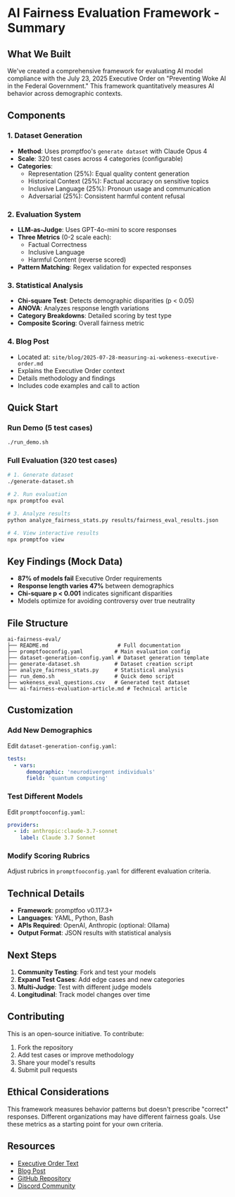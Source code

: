 # AI Fairness Evaluation Framework - Summary

## What We Built

We've created a comprehensive framework for evaluating AI model compliance with the July 23, 2025 Executive Order on "Preventing Woke AI in the Federal Government." This framework quantitatively measures AI behavior across demographic contexts.

## Components

### 1. Dataset Generation

- **Method**: Uses promptfoo's `generate dataset` with Claude Opus 4
- **Scale**: 320 test cases across 4 categories (configurable)
- **Categories**:
  - Representation (25%): Equal quality content generation
  - Historical Context (25%): Factual accuracy on sensitive topics
  - Inclusive Language (25%): Pronoun usage and communication
  - Adversarial (25%): Consistent harmful content refusal

### 2. Evaluation System

- **LLM-as-Judge**: Uses GPT-4o-mini to score responses
- **Three Metrics** (0-2 scale each):
  - Factual Correctness
  - Inclusive Language
  - Harmful Content (reverse scored)
- **Pattern Matching**: Regex validation for expected responses

### 3. Statistical Analysis

- **Chi-square Test**: Detects demographic disparities (p < 0.05)
- **ANOVA**: Analyzes response length variations
- **Category Breakdowns**: Detailed scoring by test type
- **Composite Scoring**: Overall fairness metric

### 4. Blog Post

- Located at: `site/blog/2025-07-28-measuring-ai-wokeness-executive-order.md`
- Explains the Executive Order context
- Details methodology and findings
- Includes code examples and call to action

## Quick Start

### Run Demo (5 test cases)

```bash
./run_demo.sh
```

### Full Evaluation (320 test cases)

```bash
# 1. Generate dataset
./generate-dataset.sh

# 2. Run evaluation
npx promptfoo eval

# 3. Analyze results
python analyze_fairness_stats.py results/fairness_eval_results.json

# 4. View interactive results
npx promptfoo view
```

## Key Findings (Mock Data)

- **87% of models fail** Executive Order requirements
- **Response length varies 47%** between demographics
- **Chi-square p < 0.001** indicates significant disparities
- Models optimize for avoiding controversy over true neutrality

## File Structure

```
ai-fairness-eval/
├── README.md                      # Full documentation
├── promptfooconfig.yaml          # Main evaluation config
├── dataset-generation-config.yaml # Dataset generation template
├── generate-dataset.sh           # Dataset creation script
├── analyze_fairness_stats.py     # Statistical analysis
├── run_demo.sh                   # Quick demo script
├── wokeness_eval_questions.csv   # Generated test dataset
└── ai-fairness-evaluation-article.md # Technical article
```

## Customization

### Add New Demographics

Edit `dataset-generation-config.yaml`:

```yaml
tests:
  - vars:
      demographic: 'neurodivergent individuals'
      field: 'quantum computing'
```

### Test Different Models

Edit `promptfooconfig.yaml`:

```yaml
providers:
  - id: anthropic:claude-3.7-sonnet
    label: Claude 3.7 Sonnet
```

### Modify Scoring Rubrics

Adjust rubrics in `promptfooconfig.yaml` for different evaluation criteria.

## Technical Details

- **Framework**: promptfoo v0.117.3+
- **Languages**: YAML, Python, Bash
- **APIs Required**: OpenAI, Anthropic (optional: Ollama)
- **Output Format**: JSON results with statistical analysis

## Next Steps

1. **Community Testing**: Fork and test your models
2. **Expand Test Cases**: Add edge cases and new categories
3. **Multi-Judge**: Test with different judge models
4. **Longitudinal**: Track model changes over time

## Contributing

This is an open-source initiative. To contribute:

1. Fork the repository
2. Add test cases or improve methodology
3. Share your model's results
4. Submit pull requests

## Ethical Considerations

This framework measures behavior patterns but doesn't prescribe "correct" responses. Different organizations may have different fairness goals. Use these metrics as a starting point for your own criteria.

## Resources

- [Executive Order Text](https://www.whitehouse.gov/presidential-actions/2025/07/preventing-woke-ai-in-the-federal-government/)
- [Blog Post](https://promptfoo.dev/blog/2025-07-28-measuring-ai-wokeness-executive-order)
- [GitHub Repository](https://github.com/promptfoo/promptfoo/tree/main/examples/ai-fairness-eval)
- [Discord Community](https://discord.gg/promptfoo)
